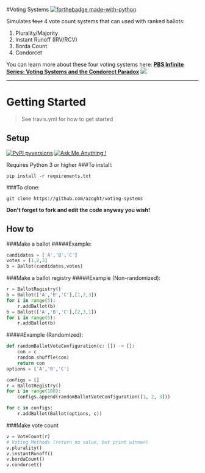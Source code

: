 #Voting Systems
[![forthebadge made-with-python](http://ForTheBadge.com/images/badges/made-with-python.svg)](https://www.python.org/)


Simulates ~~four~~ 4 vote count systems that can used with ranked ballots:
1. Plurality/Majority
2. Instant Runoff (IRV/RCV)
3. Borda Count
4. Condorcet

You can learn more about these four voting systems here: [**PBS Infinite Series: Voting Systems and the Condorect Paradox**](https://www.youtube.com/watch?v=HoAnYQZrNrQ)
![](https://image.pbs.org/video-assets/7GRiDXk-asset-mezzanine-16x9-Ju2FaRu.jpg.focalcrop.1200x630.50.10.jpg)

---

# Getting Started

> See travis.yml for how to get started

## Setup
[![PyPI pyversions](https://img.shields.io/pypi/pyversions/ansicolortags.svg)](https://pypi.python.org/pypi/ansicolortags/) [![Ask Me Anything !](https://img.shields.io/badge/Ask%20me-anything-1abc9c.svg)](https://GitHub.com/Naereen/ama)

Requires Python 3 or higher
###To install:
```
pip install -r requirements.txt
```
###To clone:
```
git clone https://github.com/azoght/voting-systems
```

__Don't forget to fork and edit the code anyway you wish!__

## How to
###Make a ballot
#####Example:
```python
candidates = ['A','B','C']
votes = [1,2,3]
b = Ballot(candidates,votes)
```
###Make a ballot registry
#####Example (Non-randomized):
```python
r = BallotRegistry()
b = Ballot(['A','B','C'],[1,2,3])
for i in range(5):
    r.addBallot(b)
b = Ballot(['A','B','C'],[2,3,1])
for i in range(5):
    r.addBallot(b)
```
#####Example (Randomized):
```python
def randomBallotVoteConfiguration(c: []) -> []:
    con = c
    random.shuffle(con)
    return con
options = ['A','B','C']

configs = []
r = BallotRegistry()
for i in range(100):
    configs.append(randomBallotVoteConfiguration([1, 2, 3]))

for c in configs:
    r.addBallot(Ballot(options, c))
```

###Make vote count
```python
v = VoteCount(r)
# Voting Methods (return no value, but print winner)
v.plurality()
v.instantRunoff()
v.bordaCount()
v.condorcet()
```
